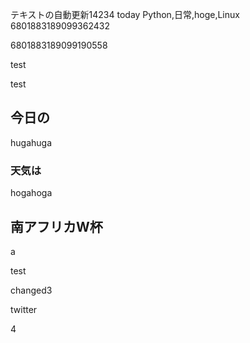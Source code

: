 テキストの自動更新14234 today
Python,日常,hoge,Linux
6801883189099362432


6801883189099190558





test












test

## 今日の

hugahuga

### 天気は

hogahoga


## 南アフリカW杯
a










test




changed3




twitter






4


